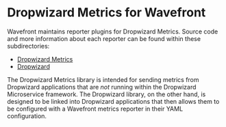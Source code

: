# Dropwizard Metrics for Wavefront

Wavefront maintains reporter plugins for Dropwizard Metrics. Source code and more information about each reporter
can be found within these subdirectories:

- [Dropwizard Metrics](/dropwizard-metrics/dropwizard-metrics)
- [Dropwizard](/dropwizard-metrics/dropwizard-metrics-wavefront)

The Dropwizard Metrics library is intended for sending metrics from Dropwizard applications that are *not* running 
within the Dropwizard Microservice framework. The Dropwizard library, on the other hand, is designed to be linked into 
Dropwizard applications that then allows them to be configured with a Wavefront metrics reporter in their YAML 
configuration.